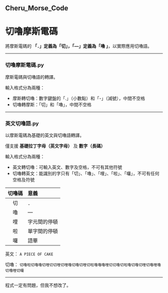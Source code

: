 ## Cheru_Morse_Code
# 切嚕摩斯電碼

將摩斯電碼的 **「．」定義為「切」，「—」定義為「嚕 」**，以實際應用切嚕語。

---

### 切嚕摩斯電碼.py
摩斯電碼與切嚕語的轉譯。

輸入格式分為兩種：
* 摩斯轉切嚕：數字鍵盤的「.」（小數點）和「-」（減號），中間不空格
* 切嚕轉摩斯：「切」和「嚕」，中間不空格

---

### 英文切嚕語.py
以摩斯電碼為基礎的英文與切嚕語轉譯。

僅支援 **基礎拉丁字母（英文字母）** 及 **數字（長碼）**

輸入格式分為兩種：
* 英文轉切嚕：可輸入英文、數字及空格，不可有其他符號
* 切嚕轉英文：能識別的字只有「切」、「嚕」、「哩」、「啦」、「囉」，不可有任何空格及符號

| 切嚕碼 |  意義  |
|:-----:|:-------|
| 切 | ．        |
| 嚕 | —         |
| 哩 | 字元間的停頓|
| 啦 | 單字間的停頓|
| 囉 | 語畢       |

英文： `A PIECE OF CAKE`

切嚕： `切嚕啦切嚕嚕切哩切切哩切哩嚕切嚕切哩切啦嚕嚕嚕哩切切嚕切啦嚕切嚕切哩切嚕哩嚕切嚕哩切囉`

---

程式一定有問題，但我不想改了。
